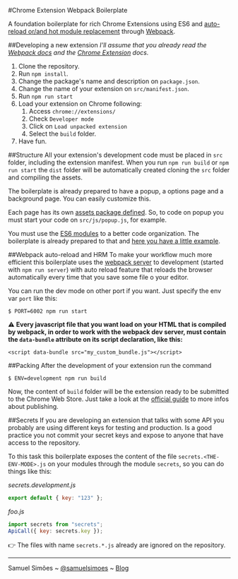 #Chrome Extension Webpack Boilerplate

A foundation boilerplate for rich Chrome Extensions using ES6 and [auto-reload or/and hot module replacement](https://webpack.github.io/docs/webpack-dev-server.html#automatic-refresh) through [Webpack](https://webpack.github.io/).

##Developing a new extension
_I'll assume that you already read the [Webpack docs](https://webpack.github.io/docs) and the [Chrome Extension](https://developer.chrome.com/extensions/getstarted) docs._

1. Clone the repository.
2. Run `npm install`.
3. Change the package's name and description on `package.json`.
4. Change the name of your extension on `src/manifest.json`.
5. Run `npm run start`
6. Load your extension on Chrome following:
    1. Access `chrome://extensions/`
    2. Check `Developer mode`
    3. Click on `Load unpacked extension`
    4. Select the `build` folder.
7. Have fun.

##Structure
All your extension's development code must be placed in `src` folder, including the extension manifest. When you run `npm run build` or `npm run start` the `dist` folder will be automatically created cloning the `src` folder and compiling the assets.

The boilerplate is already prepared to have a popup, a options page and a background page. You can easily customize this.

Each page has its own [assets package defined](https://github.com/samuelsimoes/chrome-extension-webpack-boilerplate/blob/master/webpack.config.js#L16-L20). So, to code on popup you must start your code on `src/js/popup.js`, for example.

You must use the [ES6 modules](https://developer.mozilla.org/en-US/docs/Web/JavaScript/Reference/Statements/import) to a better code organization. The boilerplate is already prepared to that and [here you have a little example](https://github.com/samuelsimoes/chrome-extension-webpack-boilerplate/blob/master/src/js/popup.js#L2-L4).

##Webpack auto-reload and HRM
To make your workflow much more efficient this boilerplate uses the [webpack server](https://webpack.github.io/docs/webpack-dev-server.html) to development (started with `npm run server`) with auto reload feature that reloads the browser automatically every time that you save some file o your editor.

You can run the dev mode on other port if you want. Just specify the env var `port` like this:

```
$ PORT=6002 npm run start
```
:warning: **Every javascript file that you want load on your HTML that is compiled by webpack, in order to work with the webpack dev server, must contain the `data-bundle` attribute on its script declaration, like this:**

```
<script data-bundle src="my_custom_bundle.js"></script>
```

##Packing
After the development of your extension run the command

```
$ ENV=development npm run build
```
Now, the content of `build` folder will be the extension ready to be submitted to the Chrome Web Store. Just take a look at the [official guide](https://developer.chrome.com/webstore/publish) to more infos about publishing.

##Secrets
If you are developing an extension that talks with some API you probably are using different keys for testing and production. Is a good practice you not commit your secret keys and expose to anyone that have access to the repository.

To this task this boilerplate exposes the content of the file `secrets.<THE-ENV-MODE>.js` on your modules through the module `secrets`, so you can do things like this:

_secrets.development.js_

```js
export default { key: "123" };
```

_foo.js_

```js
import secrets from "secrets";
ApiCall({ key: secrets.key });
```
:point_right: The files with name `secrets.*.js` already are ignored on the repository.

-------------
Samuel Simões ~ [@samuelsimoes](https://twitter.com/samuelsimoes) ~ [Blog](http://blog.samuelsimoes.com/)
